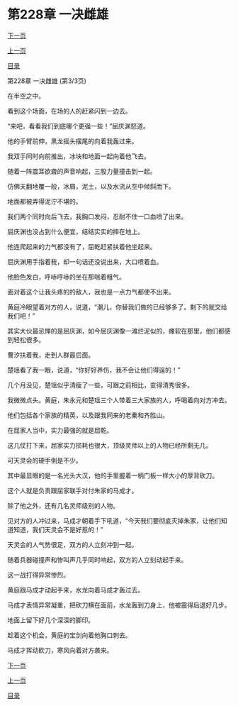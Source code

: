 <h1>第228章    一决雌雄</h1>
            <div><p><a href="./684_%E7%AC%AC229%E7%AB%A0_%E5%B0%B1%E5%9C%B0%E5%A4%84%E5%86%B3.md">下一页</a></p><p><a href="./682_%E7%AC%AC228%E7%AB%A0_%E4%B8%80%E5%86%B3%E9%9B%8C%E9%9B%84.md">上一页</a></p><p><a href="../">目录</a></p></div>
            <div><p>第228章    一决雌雄 (第3/3页)</p><p>在半空之中。</p><p>看到这个场面，在场的人的赶紧闪到一边去。</p><p>“来吧，看看我们到底哪个更强一些！”屈庆渊怒道。</p><p>他的手臂前伸，黑龙摇头摆尾的向着我轰过来。</p><p>我双手同时向前推出，冰块和地面一起向着他飞去。</p><p>随着一阵震耳欲聋的声音响起，三股力量撞击到一起。</p><p>仿佛天翻地覆一般，冰屑，泥土，以及水流从空中倾斜而下。</p><p>地面都被弄得泥泞不堪的。</p><p>我们两个同时向后飞去，我胸口发闷，忍耐不住一口血喷了出来。</p><p>屈庆渊也没占到什么便宜，结结实实的摔在地上。</p><p>他连爬起来的力气都没有了，屈乾赶紧扶着他坐起来。</p><p>屈庆渊用手指着我，却一句话还没说出来，大口喷着血。</p><p>他脸色发白，呼哧呼哧的坐在那喘着粗气。</p><p>面对着这个让我头疼的的敌人，我也是一点力气都使不出来。</p><p>黄庭冷眼望着对方的人，说道，“潮儿，你替我们做的已经够多了。剩下的就交给我们吧！”</p><p>其实大伙最忌惮的是屈庆渊，如今屈庆渊像一滩烂泥似的，瘫软在那里，他们都感到轻松很多。</p><p>曹汐扶着我，走到人群最后面。</p><p>楚瑶看了我一眼，说道，“你好好养伤，我不会让他们得逞的！”</p><p>几个月没见，楚瑶似乎清瘦了一些，可跟之前相比，变得清秀很多。</p><p>我微微点头。黄庭，朱永元和楚瑶三个人带着三大家族的人，呼喝着向对方冲去。</p><p>他们包括各个家族的精英，以及跟我同来的老秦和齐胜山。</p><p>在屈家人当中，实力最强的就是屈乾。</p><p>这几仗打下来，屈家实力损耗也很大，顶级灵师以上的人物已经所剩无几。</p><p>可天灵会的硬手倒是不少。</p><p>其中最显眼的是一名光头大汉，他的手里握着一柄门板一样大小的厚背砍刀。</p><p>这个人就是负责跟屈家联手对付朱家的马成才。</p><p>除了他之外，还有几名灵师级别的人物。</p><p>见对方的人冲过来，马成才朝着手下吼道，“今天我们要彻底灭掉朱家，让他们知道知道，我们天灵会不是好惹的！”</p><p>天灵会的人气势很足，双方的人立刻冲到一起。</p><p>随着兵器碰撞声和惨叫声几乎同时响起，双方的人立刻动起手来。</p><p>这一战打得异常惨烈。</p><p>黄庭跟马成才动起手来，水龙向着马成才轰过去。</p><p>马成才表情异常凝重，把砍刀横在面前，水龙轰到刀身上，他被震得后退好几步。</p><p>地面上留下好几个深深的脚印。</p><p>趁着这个机会，黄庭的宝剑向着他胸口刺去。</p><p>马成才挥动砍刀，寒风向着对方袭来。</p></div>
            <div><p><a href="./684_%E7%AC%AC229%E7%AB%A0_%E5%B0%B1%E5%9C%B0%E5%A4%84%E5%86%B3.md">下一页</a></p><p><a href="./682_%E7%AC%AC228%E7%AB%A0_%E4%B8%80%E5%86%B3%E9%9B%8C%E9%9B%84.md">上一页</a></p><p><a href="../">目录</a></p></div>